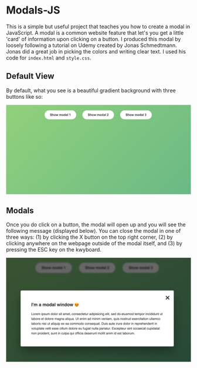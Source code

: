 # Modals-JS
This is a simple but useful project that teaches you how to create a modal in JavaScript. A modal is a common website feature that let's you get a little 'card' of information upon clicking on a button. I produced this modal by loosely following a tutorial on Udemy created by Jonas Schmedtmann. Jonas did a great job in picking the colors and writing clear text. I used his code for `index.html` and `style.css`.

## Default View
By default, what you see is a beautiful gradient background with three buttons like so:

![ModalHidden](modal_hidden.png)

## Modals
Once you do click on a button, the modal will open up and you will see the following message (displayed below). You can close the modal in one of three ways: (1) by clicking the X button on the top right corner, (2) by clicking anywhere on the webpage outside of the modal itself, and (3) by pressing the ESC key on the kwyboard. 

![ModalShow](modal_on.png)
